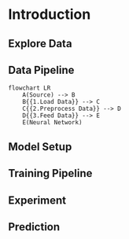 # Introduction

## Explore Data

## Data Pipeline

```mermaid
flowchart LR
    A(Source) --> B
    B{{1.Load Data}} --> C
    C{{2.Preprocess Data}} --> D
    D{{3.Feed Data}} --> E
    E(Neural Network)
```

## Model Setup

## Training Pipeline

## Experiment

## Prediction

